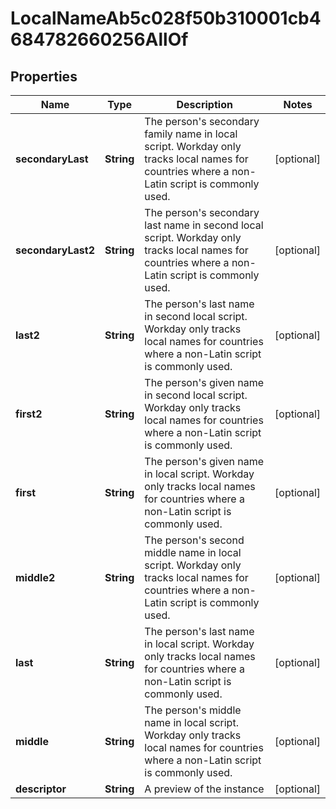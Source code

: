 

# LocalNameAb5c028f50b310001cb4684782660256AllOf


## Properties

| Name | Type | Description | Notes |
|------------ | ------------- | ------------- | -------------|
|**secondaryLast** | **String** | The person&#39;s secondary family name in local script.  Workday only tracks local names for countries where a non-Latin script is commonly used. |  [optional] |
|**secondaryLast2** | **String** | The person&#39;s secondary last name in second local script.  Workday only tracks local names for countries where a non-Latin script is commonly used. |  [optional] |
|**last2** | **String** | The person&#39;s last name in second local script.  Workday only tracks local names for countries where a non-Latin script is commonly used. |  [optional] |
|**first2** | **String** | The person&#39;s given name in second local script.  Workday only tracks local names for countries where a non-Latin script is commonly used. |  [optional] |
|**first** | **String** | The person&#39;s given name in local script.  Workday only tracks local names for countries where a non-Latin script is commonly used. |  [optional] |
|**middle2** | **String** | The person&#39;s second middle name in local script.  Workday only tracks local names for countries where a non-Latin script is commonly used. |  [optional] |
|**last** | **String** | The person&#39;s last name in local script.  Workday only tracks local names for countries where a non-Latin script is commonly used. |  [optional] |
|**middle** | **String** | The person&#39;s middle name in local script.  Workday only tracks local names for countries where a non-Latin script is commonly used. |  [optional] |
|**descriptor** | **String** | A preview of the instance |  [optional] |



